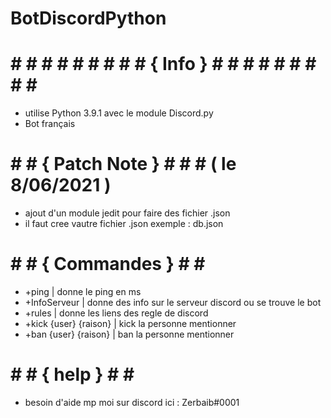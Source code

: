 # BotDiscordPython

# # # # # # # # # # { Info } # # # # # # # # # #
- utilise Python 3.9.1 avec le module Discord.py
- Bot français
# # # { Patch Note } # # # ( le 8/06/2021 )
- ajout d'un module jedit pour faire des fichier .json
- il faut cree vautre fichier .json exemple : db.json
# # # { Commandes } # # #
- +ping | donne le ping en ms
- +InfoServeur | donne des info sur le serveur discord ou se trouve le bot
- +rules | donne les liens des regle de discord
- +kick {user} {raison} | kick la personne mentionner
- +ban {user} {raison} | ban la personne mentionner
# # # { help } # # #
- besoin d'aide mp moi sur discord ici : Zerbaib#0001
